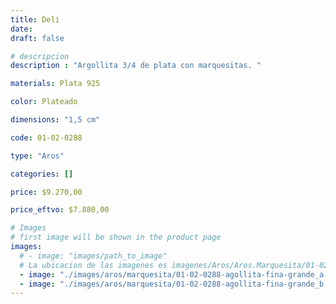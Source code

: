 ```yaml
---
title: Deli
date: 
draft: false

# descripcion
description : "Argollita 3/4 de plata con marquesitas. "

materials: Plata 925

color: Plateado

dimensions: "1,5 cm"

code: 01-02-0288

type: "Aros"

categories: []

price: $9.270,00

price_eftvo: $7.880,00

# Images
# first image will be shown in the product page
images:
  # - image: "images/path_to_image"
  # La ubicacion de las imagenes es imagenes/Aros/Aros.Marquesita/01-02-0288-deli
  - image: "./images/aros/marquesita/01-02-0288-agollita-fina-grande_a.jpeg"
  - image: "./images/aros/marquesita/01-02-0288-agollita-fina-grande_b.jpeg"
---
```

